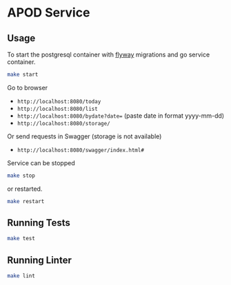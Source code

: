 # APOD Service

## Usage

To start the postgresql container with [flyway](https://documentation.red-gate.com/fd/command-line-184127404.html) migrations and go service container.

```bash
make start
```

Go to browser

- `http://localhost:8080/today`
- `http://localhost:8080/list`
- `http://localhost:8080/bydate?date=` (paste date in format yyyy-mm-dd)
- `http://localhost:8080/storage/`

Or send requests in Swagger (storage is not available)

- `http://localhost:8080/swagger/index.html#`

Service can be stopped 
```bash
make stop
```
or restarted.
```bash
make restart
```

## Running Tests
```bash
make test
```

## Running Linter
```bash
make lint
```
